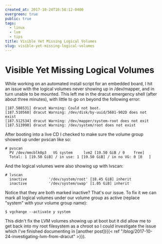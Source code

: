 ```yaml
---
created_at: 2017-10-24T10:58:12-0400
evergreen: true
public: true
tags:
  - linux
  - lvm
  - tips
title: Visible Yet Missing Logical Volumes
slug: visible-yet-missing-logical-volumes
---
```


# Visible Yet Missing Logical Volumes

While working on an automated install script for an embedded board, I hit an issue with the logical volumes never showing up in /dev/mapper, and in turn unable to be mounted. This left me in the dracut emergency shell (after about three minutes), with little to go on beyond the following error:

```console
[187.508531] dracut Warning: Could not boot.
[187.510560] dracut Warning: /dev/disk/by-uuid/5681-902D does not exist
[187.512534] dracut Warning: /dev/mapper/system-root does not exit
[187.513990] dracut Warning: /dev/system/root does not exist
```

After booting into a live CD I checked to make sure the volume group showed up under pvscan like so:

```console
# pvscan
  PV /dev/mmcblk0p3   VG system     lvm2 [19.50 GiB / 0    free]
  Total: 1 [19.50 GiB] / in use: 1 [19.50 GiB] / in no VG: 0 [0   ]
```

And the logical volumes were also showing up with lvscan:

```console
# lvscan
  inactive          '/dev/system/root' [18.45 GiB] inherit
  inactive          '/dev/system/swap' [1.05 GiB] inherit
```

Notice that they are both marked inactive? That's our issue. To fix it we can mark all logical volumes under our volume group as active (replace "system" with your volume group name):

```console
$ vgchange --activate y system
```

This didn't fix the LVM volumes showing up at boot but it did allow me to get back into my root filesystem as a chroot so I could investigate the issue which I've finished documenting in [another post]({{< ref "/blog/2017-10-24-investigating-lvm-from-dracut" >}}).
